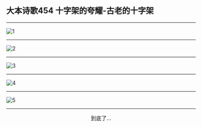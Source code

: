 
## 大本诗歌454 十字架的夸耀-古老的十字架
        
<div id="aplayer0"></div>

---

<img alt="1" data-original="/data/d0453/1.png">

---

<img alt="2" data-original="/data/d0453/2.png">

---

<img alt="3" data-original="/data/d0453/3.png">

---

<img alt="4" data-original="/data/d0453/4.png">

---

<img alt="5" data-original="/data/d0453/5.png">

---

<p style="text-align: center">到底了...</p>

<script src="/js/dist-view.js"></script>

<script>
MAIN.id = 'd0453';
        
const ap0 = new APlayer({
    container: document.getElementById('aplayer0'),
    volume: 1,
    loop: 'none',
    preload: 'none',
    audio: [{
        name: '大本诗歌454.mp3',
        artist: '大本诗歌',
        url: 'https://res.wx.qq.com/voice/getvoice?mediaid=MzI0NTk3MDM5M18yMjQ3NDkzMTY5',
        cover: '/favicon'
    }]
});
</script>
